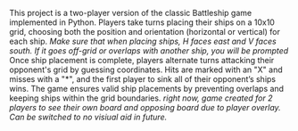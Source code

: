 This project is a two-player version of the classic Battleship game implemented in Python. 
Players take turns placing their ships on a 10x10 grid, choosing both the position and orientation (horizontal or vertical) for each ship.
*Make sure that when placing ships, H faces east and V faces south. If it goes off-grid or overlaps with another ship, you will be prompted*
Once ship placement is complete, players alternate turns attacking their opponent's grid by guessing coordinates. 
Hits are marked with an "X" and misses with a "*", and the first player to sink all of their opponent’s ships wins. 
The game ensures valid ship placements by preventing overlaps and keeping ships within the grid boundaries.
*right now, game created for 2 players to see their own board and opposing board due to player overlay. Can be switched to no visiual aid in future.*
